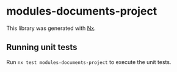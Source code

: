 # modules-documents-project

This library was generated with [Nx](https://nx.dev).

## Running unit tests

Run `nx test modules-documents-project` to execute the unit tests.
